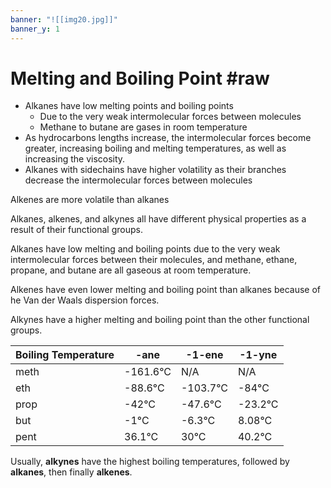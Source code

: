 ```yaml
---
banner: "![[img20.jpg]]"
banner_y: 1
---
```

# Melting and Boiling Point #raw

- Alkanes have low melting points and boiling points
	- Due to the very weak intermolecular forces between molecules
	- Methane to butane are gases in room temperature
- As hydrocarbons lengths increase, the intermolecular forces become greater, increasing boiling and melting temperatures, as well as increasing the viscosity.
- Alkanes with sidechains have higher volatility as their branches decrease the intermolecular forces between molecules

Alkenes are more volatile than alkanes

Alkanes, alkenes, and alkynes all have different physical properties as a result of their functional groups.

Alkanes have low melting and boiling points due to the very weak intermolecular forces between their molecules, and methane, ethane, propane, and butane are all gaseous at room temperature.

Alkenes have even lower melting and boiling point than alkanes because of he Van der Waals dispersion forces.

Alkynes have a higher melting and boiling point than the other functional groups.

Boiling Temperature | -ane | -1-ene | -1-yne
--- | --- | --- | ---
meth | -161.6°C | N/A | N/A
eth | -88.6°C | -103.7°C | -84°C
prop | -42°C | -47.6°C | -23.2°C
but | -1°C | -6.3°C | 8.08°C
pent | 36.1°C | 30°C | 40.2°C

Usually, **alkynes** have the highest boiling temperatures, followed by **alkanes**, then finally **alkenes**.